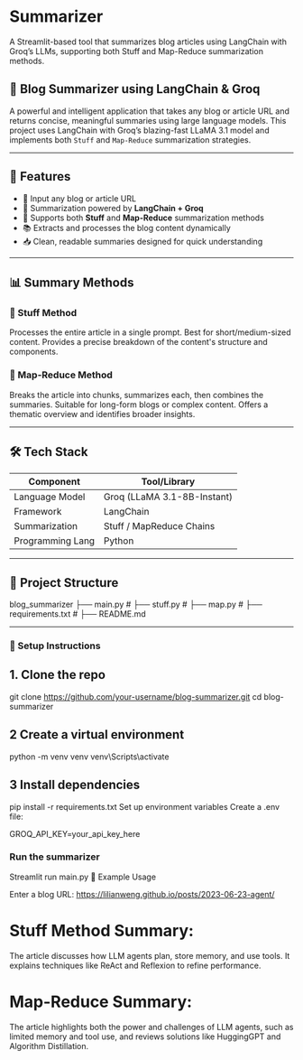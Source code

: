 # Summarizer
A Streamlit-based tool that summarizes blog articles using LangChain with Groq’s LLMs, supporting both Stuff and Map-Reduce summarization methods.

## 📄 Blog Summarizer using LangChain & Groq

A powerful and intelligent application that takes any blog or article URL and returns concise, meaningful summaries using large language models. This project uses LangChain with Groq’s blazing-fast LLaMA 3.1 model and implements both `Stuff` and `Map-Reduce` summarization strategies.

---

## 🚀 Features

- 🔗 Input any blog or article URL
- 🧠 Summarization powered by **LangChain + Groq**
- 🧾 Supports both **Stuff** and **Map-Reduce** summarization methods
- 📚 Extracts and processes the blog content dynamically
- 📥 Clean, readable summaries designed for quick understanding

---

## 📊 Summary Methods

### 📌 Stuff Method
Processes the entire article in a single prompt. Best for short/medium-sized content. Provides a precise breakdown of the content's structure and components.

### 🔁 Map-Reduce Method
Breaks the article into chunks, summarizes each, then combines the summaries. Suitable for long-form blogs or complex content. Offers a thematic overview and identifies broader insights.

---

## 🛠️ Tech Stack

| Component        | Tool/Library                   |
|------------------|------------------------------- |
| Language Model   | Groq (LLaMA 3.1-8B-Instant)    |
| Framework        | LangChain                      |
| Summarization    | Stuff / MapReduce Chains       |
| Programming Lang | Python                         |

---

## 📂 Project Structure

blog_summarizer
├── main.py # 
├── stuff.py # 
├── map.py # 
├── requirements.txt # 
├── README.md 

---

### 🔧 Setup Instructions

## 1. **Clone the repo**
   git clone https://github.com/your-username/blog-summarizer.git
   cd blog-summarizer

## 2 Create a virtual environment

python -m venv venv
venv\Scripts\activate

## 3 Install dependencies

pip install -r requirements.txt
Set up environment variables
Create a .env file:

GROQ_API_KEY=your_api_key_here

### Run the summarizer

Streamlit run main.py
🧪 Example Usage

Enter a blog URL: https://lilianweng.github.io/posts/2023-06-23-agent/
# Stuff Method Summary:

The article discusses how LLM agents plan, store memory, and use tools. It explains techniques like ReAct and Reflexion to refine performance.

# Map-Reduce Summary:

The article highlights both the power and challenges of LLM agents, such as limited memory and tool use, and reviews solutions like HuggingGPT and Algorithm Distillation.

